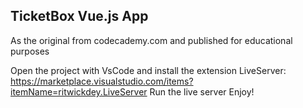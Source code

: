 ## TicketBox Vue.js App
As the original from codecademy.com and published for educational purposes

Open the project with VsCode and install the extension LiveServer: https://marketplace.visualstudio.com/items?itemName=ritwickdey.LiveServer
Run the live server
Enjoy!
